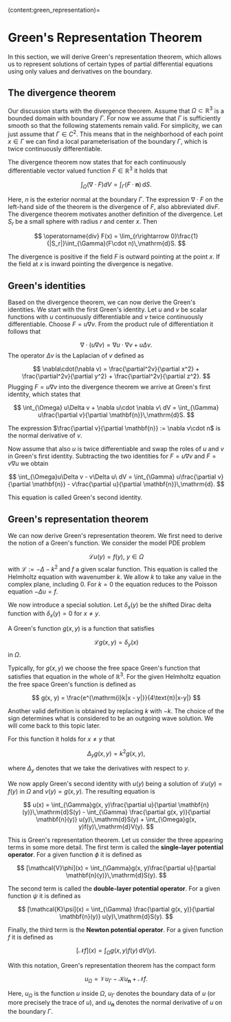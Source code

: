 (content:green_representation)=
# Green's Representation Theorem

In this section, we will derive Green's representation theorem, which allows us to represent solutions of certain types of partial differential equations using only values and derivatives on the boundary.

## The divergence theorem

Our discussion starts with the divergence theorem. Assume that $\Omega\subset\mathbb{R}^3$ is a bounded domain with boundary $\Gamma$. For now we assume that $\Gamma$ is sufficiently smooth so that the following statements remain valid. For simplicity, we can just assume that $\Gamma\in C^2$. This means that in the neighborhood of each point $x\in\Gamma$ we can find a local parameterisation of the boundary $\Gamma$, which is twice continuously differentiable.

The divergence theorem now states that for each continuously differentiable vector valued function $F\in\mathbb{R}^3$ it holds that

$$
\int_{\Omega} (\nabla \cdot F) dV = \int_{\Gamma} (F\cdot \mathbf{n})\,\mathrm{d}S.
$$

Here, $n$ is the exterior normal at the boundary $\Gamma$. The expression $\nabla\cdot F$ on the left-hand side of the theorem is the divergence of $F$, also abbreviated $\text{div} F$. The divergence theorem motivates another definition of the divergence. Let $S_r$ be a small sphere with radius $r$ and center $x$. Then 

$$
\operatorname{div} F(x) = \lim_{r\rightarrow 0}\frac{1}{|S_r|}\int_{\Gamma}(F\cdot n)\,\mathrm{d}S.
$$

The divergence is positive if the field $F$ is outward pointing at the point $x$. If the field at $x$ is inward pointing the divergence is negative.

## Green's identities

Based on the divergence theorem, we can now derive the Green's identities. 
We start with the first Green's identity. Let $u$ and $v$ be scalar functions with $u$ continuously differentiable and $v$ twice continuously differentiable. Choose $F = u\nabla v$. From the product rule of differentiation it follows that

$$
\nabla \cdot (u\nabla v) = \nabla u \cdot \nabla v + u\Delta v.
$$
The operator $\Delta v$ is the Laplacian of $v$ defined as 

$$
\nabla\cdot(\nabla v) = \frac{\partial^2v}{\partial x^2} + \frac{\partial^2v}{\partial y^2} + \frac{\partial^2v}{\partial z^2}.
$$
Plugging $F = u\nabla v$ into the divergence theorem we arrive at Green's first identity, which states that

$$
\int_{\Omega} u\Delta v + \nabla u\cdot \nabla v\ dV = \int_{\Gamma} u\frac{\partial v}{\partial \mathbf{n}}\,\mathrm{d}S.
$$

The expression $\frac{\partial v}{\partial \mathbf{n}} := \nabla v\cdot n$ is the normal derivative of $v$.

Now assume that also $u$ is twice differentiable and swap the roles of $u$ and $v$ in Green's first identity. Subtracting the two identities for $F=u\nabla v$ and $F=v\nabla u$ we obtain

$$
\int_{\Omega}u\Delta v - v\Delta u\ dV = \int_{\Gamma} u\frac{\partial v}{\partial \mathbf{n}} - v\frac{\partial u}{\partial \mathbf{n}}\,\mathrm{d}.
$$

This equation is called Green's second identity.

## Green's representation theorem

We can now derive Green's representation theorem. We first need to derive the notion of a Green's function. We consider the model PDE problem

$$
\mathcal{L}u(y) = f(y),~y\in\Omega
$$
with $\mathcal{L} := -\Delta - k^2$ and $f$ a given scalar function. This equation is called the Helmholtz equation with wavenumber $k$. We allow $k$ to take any value in the complex plane, including $0$. For $k=0$ the equation reduces to the Poisson equation $-\Delta u = f$.

We now introduce a special solution. Let $\delta_x(y)$ be the shifted Dirac delta function with $\delta_x(y) = 0$ for $x\neq y$.

A Green's function $g(x, y)$ is a function that satisfies

$$
\mathcal{L}g(x, y) = \delta_y(x)
$$
in $\Omega$.

Typically, for $g(x, y)$ we choose the free space Green's function that satisfies that equation in the whole of $\mathbb{R}^3$. For the given Helmholtz equation the free space Green's function is defined as

$$
g(x, y) = \frac{e^{\mathrm{i}k|x - y|}}{4\text{π}|x-y|}
$$

Another valid definition is obtained by replacing $k$ with $-k$. The choice of the sign determines what is considered to be an outgoing wave solution. We will come back to this topic later.

For this function it holds for $x\neq y$ that

$$
\Delta_yg(x, y) = k^2g(x, y),
$$

where $\Delta_y$ denotes that we take the derivatives with respect to $y$. 

We now apply Green's second identity with $u(y)$ being a solution of $\mathcal{L}u(y)=f(y)$ in $\Omega$ and $v(y) = g(x, y)$. The resulting equation is

$$
u(x) = \int_{\Gamma}g(x, y)\frac{\partial u}{\partial \mathbf{n}(y)}\,\mathrm{d}S(y) - \int_{\Gamma} \frac{\partial g(x, y)}{\partial \mathbf{n}(y)} u(y)\,\mathrm{d}S(y) + \int_{\Omega}g(x, y)f(y)\,\mathrm{d}V(y).
$$

This is Green's representation theorem. Let us consider the three appearing terms in some more detail. The first term is called the **single-layer potential operator**. For a given function $\phi$ it is defined as

$$
[\mathcal{V}\phi](x) = \int_{\Gamma}g(x, y)\frac{\partial u}{\partial \mathbf{n}(y)}\,\mathrm{d}S(y).
$$

The second term is called the **double-layer potential operator**. For a given function $\psi$ it is defined as

$$
[\mathcal{K}\psi](x) = \int_{\Gamma} \frac{\partial g(x, y)}{\partial \mathbf{n}(y)} u(y)\,\mathrm{d}S(y).
$$

Finally, the third term is the **Newton potential operator**. For a given function $f$ it is defined as

$$
[\mathcal{N}f](x) = \int_{\Omega}g(x, y)f(y)\,\mathrm{d}V(y).
$$

With this notation, Green's representation theorem has the compact form

$$
u_{\Omega} = \mathcal{V}u_{\Gamma} - \mathcal{K}u_\mathbf{n} +\mathcal{N}f.
$$

Here, $u_{\Omega}$ is the function $u$ inside $\Omega$, $u_{\Gamma}$ denotes the boundary data of $u$ (or more precisely the trace of $u$), and $u_\mathbf{n}$ denotes the normal derivative of $u$ on the boundary $\Gamma$.

